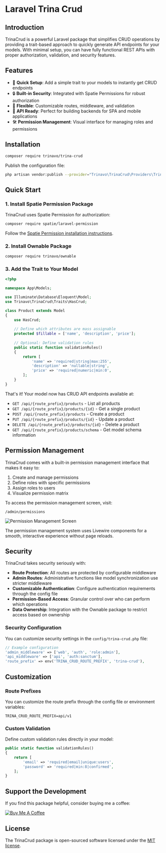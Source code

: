 # Laravel Trina Crud

## Introduction

TrinaCrud is a powerful Laravel package that simplifies CRUD operations by providing a trait-based approach to quickly generate API endpoints for your models. With minimal setup, you can have fully functional REST APIs with proper authorization, validation, and security features.

## Features

- 🚀 **Quick Setup**: Add a simple trait to your models to instantly get CRUD endpoints
- 🔒 **Built-in Security**: Integrated with Spatie Permissions for robust authorization
- 🧩 **Flexible**: Customizable routes, middleware, and validation
- 📱 **API Ready**: Perfect for building backends for SPA and mobile applications
- 🛠️ **Permission Management**: Visual interface for managing roles and permissions

## Installation

```bash
composer require trinavo/trina-crud
```

Publish the configuration file:

```bash
php artisan vendor:publish --provider="Trinavo\TrinaCrud\Providers\TrinaCrudServiceProvider" --tag="config"
```

## Quick Start

### 1. Install Spatie Permission Package

TrinaCrud uses Spatie Permission for authorization:

```bash
composer require spatie/laravel-permission
```

Follow the [Spatie Permission installation instructions](https://spatie.be/docs/laravel-permission/v5/installation-laravel).

### 2. Install Ownable Package

```bash
composer require trinavo/ownable
```

### 3. Add the Trait to Your Model

```php
<?php

namespace App\Models;

use Illuminate\Database\Eloquent\Model;
use Trinavo\TrinaCrud\Traits\HasCrud;

class Product extends Model
{
    use HasCrud;
    
    // Define which attributes are mass assignable
    protected $fillable = ['name', 'description', 'price'];
    
    // Optional: Define validation rules
    public static function validationRules()
    {
        return [
            'name' => 'required|string|max:255',
            'description' => 'nullable|string',
            'price' => 'required|numeric|min:0',
        ];
    }
}
```

That's it! Your model now has CRUD API endpoints available at:

- `GET /api/{route_prefix}/products` - List all products
- `GET /api/{route_prefix}/products/{id}` - Get a single product
- `POST /api/{route_prefix}/products` - Create a product
- `PUT /api/{route_prefix}/products/{id}` - Update a product
- `DELETE /api/{route_prefix}/products/{id}` - Delete a product
- `GET /api/{route_prefix}/products/schema` - Get model schema information

## Permission Management

TrinaCrud comes with a built-in permission management interface that makes it easy to:

1. Create and manage permissions
2. Define roles with specific permissions
3. Assign roles to users
4. Visualize permission matrix

To access the permission management screen, visit:

```plaintext
/admin/permissions
```

![Permission Management Screen](https://via.placeholder.com/800x400?text=Permission+Management+Screenshot)

The permission management system uses Livewire components for a smooth, interactive experience without page reloads.

## Security

TrinaCrud takes security seriously with:

- **Route Protection**: All routes are protected by configurable middleware
- **Admin Routes**: Administrative functions like model synchronization use stricter middleware
- **Customizable Authentication**: Configure authentication requirements through the config file
- **Permission-Based Access**: Granular control over who can perform which operations
- **Data Ownership**: Integration with the Ownable package to restrict access based on ownership

### Security Configuration

You can customize security settings in the `config/trina-crud.php` file:

```php
// Example configuration
'admin_middleware' => ['web', 'auth', 'role:admin'],
'api_middleware' => ['api', 'auth:sanctum'],
'route_prefix' => env('TRINA_CRUD_ROUTE_PREFIX', 'trina-crud'),
```

## Customization

### Route Prefixes

You can customize the route prefix through the config file or environment variables:

```plaintext
TRINA_CRUD_ROUTE_PREFIX=api/v1
```

### Custom Validation

Define custom validation rules directly in your model:

```php
public static function validationRules()
{
    return [
        'email' => 'required|email|unique:users',
        'password' => 'required|min:8|confirmed',
    ];
}
```

## Support the Development

If you find this package helpful, consider buying me a coffee:

[![Buy Me A Coffee](https://cdn.buymeacoffee.com/buttons/v2/default-yellow.png)](https://buymeacoffee.com/doonfrs)

## License

The TrinaCrud package is open-sourced software licensed under the [MIT license](LICENSE.md).
